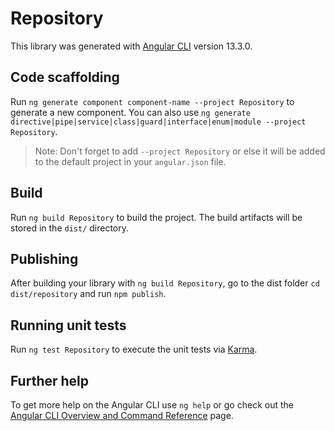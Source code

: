 # Repository

This library was generated with [Angular CLI](https://github.com/angular/angular-cli) version 13.3.0.

## Code scaffolding

Run `ng generate component component-name --project Repository` to generate a new component. You can also use `ng generate directive|pipe|service|class|guard|interface|enum|module --project Repository`.
> Note: Don't forget to add `--project Repository` or else it will be added to the default project in your `angular.json` file. 

## Build

Run `ng build Repository` to build the project. The build artifacts will be stored in the `dist/` directory.

## Publishing

After building your library with `ng build Repository`, go to the dist folder `cd dist/repository` and run `npm publish`.

## Running unit tests

Run `ng test Repository` to execute the unit tests via [Karma](https://karma-runner.github.io).

## Further help

To get more help on the Angular CLI use `ng help` or go check out the [Angular CLI Overview and Command Reference](https://angular.io/cli) page.
